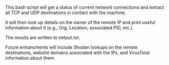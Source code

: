This bash script will get a status of current network connections and extract all TCP and UDP destinations in contact with the machine.

It will then look up details on the owner of the remote IP and print useful information about it (e.g., Org, Location, associated PID, etc.).  

The results are written to netput.txt.

Future enhancments will include Shodan lookups on the remote destinations, website domains associated with the IPs, and VirusTotal information about them.
